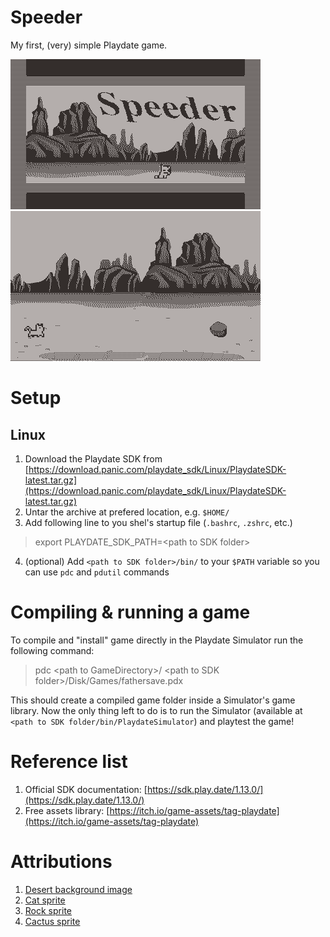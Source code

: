 # Speeder

My first, (very) simple Playdate game.

<img src=".readme_images/speeder-menu.gif"/>
<img src=".readme_images/speeder-game.gif"/>

# Setup

## Linux
1. Download the Playdate SDK from [https://download.panic.com/playdate_sdk/Linux/PlaydateSDK-latest.tar.gz](https://download.panic.com/playdate_sdk/Linux/PlaydateSDK-latest.tar.gz)
2. Untar the archive at prefered location, e.g. `$HOME/`
3. Add following line to you shel's startup file (`.bashrc`, `.zshrc`, etc.)
> export PLAYDATE_SDK_PATH=<path to SDK folder&gt;
4. (optional) Add `<path to SDK folder>/bin/` to your `$PATH` variable so you can use `pdc` and `pdutil` commands

# Compiling & running a game
To compile and "install" game directly in the Playdate Simulator run the following command:
> pdc <path to GameDirectory&gt;/ <path to SDK folder&gt;/Disk/Games/fathersave.pdx

This should create a compiled game folder inside a Simulator's game library. Now the only thing left to do is to run the Simulator (available at `<path to SDK folder/bin/PlaydateSimulator`) and playtest the game!

# Reference list
1. Official SDK documentation: [https://sdk.play.date/1.13.0/](https://sdk.play.date/1.13.0/)
2. Free assets library: [https://itch.io/game-assets/tag-playdate](https://itch.io/game-assets/tag-playdate)

# Attributions
1. [Desert background image](https://www.freepik.com/free-vector/desert-forest-landscape-daytime-scene_16254303.htm#query=desert%20background&position=20&from_view=keyword&track=ais)
2. [Cat sprite](https://elthen.itch.io/2d-pixel-art-cat-sprites)
3. [Rock sprite](https://verzatiledev.itch.io/rocks)
4. [Cactus sprite](https://www.freepik.com/free-vector/silhouettes-cactus_804755.htm#query=cactus&position=0&from_view=search&track=sph)